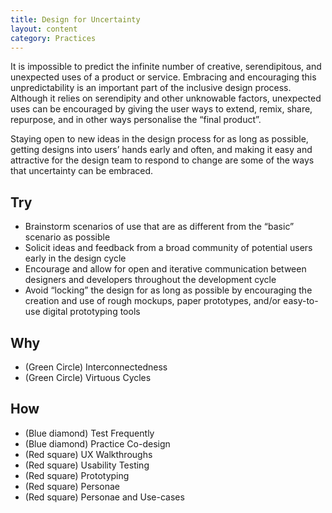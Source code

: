 ```yaml
---
title: Design for Uncertainty
layout: content
category: Practices
---
```


It is impossible to predict the infinite number of creative, serendipitous, and unexpected uses of a product or service. Embracing and encouraging this unpredictability is an important part of the inclusive design process. Although it relies on serendipity and other unknowable factors, unexpected uses can be encouraged by giving the user ways to extend, remix, share, repurpose, and in other ways personalise the “final product”.

Staying open to new ideas in the design process for as long as possible, getting designs into users’ hands early and often, and making it easy and attractive for the design team to respond to change are some of the ways that uncertainty can be embraced.

## Try
* Brainstorm scenarios of use that are as different from the “basic” scenario as possible
* Solicit ideas and feedback from a broad community of potential users early in the design cycle
* Encourage and allow for open and iterative communication between designers and developers throughout the development cycle
* Avoid “locking” the design for as long as possible by encouraging the creation and use of rough mockups, paper prototypes, and/or easy-to-use digital prototyping tools


## Why
* (Green Circle) Interconnectedness
* (Green Circle) Virtuous Cycles

## How
* (Blue diamond) Test Frequently
* (Blue diamond) Practice Co-design
* (Red square) UX Walkthroughs
* (Red square) Usability Testing
* (Red square) Prototyping
* (Red square) Personae
* (Red square) Personae and Use-cases
